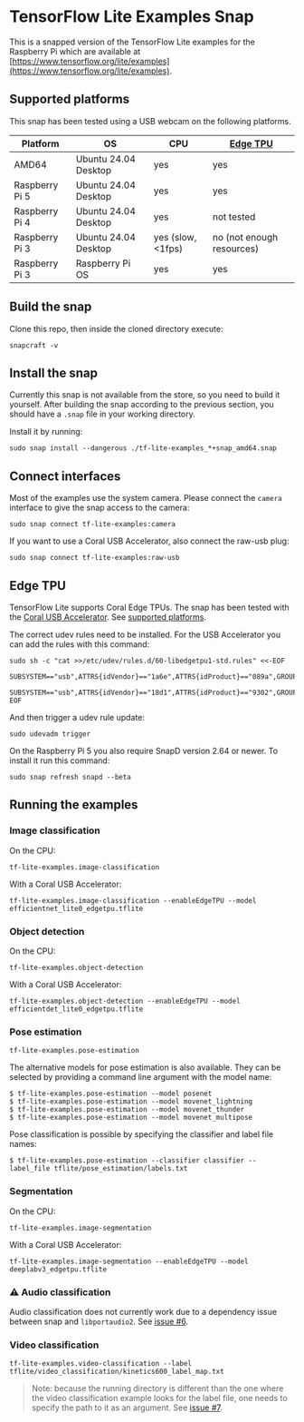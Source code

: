# TensorFlow Lite Examples Snap

This is a snapped version of the TensorFlow Lite examples for the Raspberry Pi which are available at [https://www.tensorflow.org/lite/examples](https://www.tensorflow.org/lite/examples).

## Supported platforms

This snap has been tested using a USB webcam on the following platforms.

| Platform       | OS                   | CPU               | [Edge TPU](#edge-tpu)     |
| -------------- | -------------------- | ----------------- | ------------------------- |
| AMD64          | Ubuntu 24.04 Desktop | yes               | yes                       |
| Raspberry Pi 5 | Ubuntu 24.04 Desktop | yes               | yes                       |
| Raspberry Pi 4 | Ubuntu 24.04 Desktop | yes               | not tested                |
| Raspberry Pi 3 | Ubuntu 24.04 Desktop | yes (slow, <1fps) | no (not enough resources) |
| Raspberry Pi 3 | Raspberry Pi OS      | yes               | yes                       |

## Build the snap

Clone this repo, then inside the cloned directory execute:

```
snapcraft -v
```

## Install the snap

Currently this snap is not available from the store, so you need to build it yourself.
After building the snap according to the previous section, you should have a `.snap` file in your working directory.

Install it by running:

```
sudo snap install --dangerous ./tf-lite-examples_*+snap_amd64.snap
```

## Connect interfaces

Most of the examples use the system camera.
Please connect the `camera` interface to give the snap access to the camera:

```
sudo snap connect tf-lite-examples:camera
```

If you want to use a Coral USB Accelerator, also connect the raw-usb plug:

```
sudo snap connect tf-lite-examples:raw-usb
```

## Edge TPU

TensorFlow Lite supports Coral Edge TPUs.
The snap has been tested with the [Coral USB Accelerator](https://coral.ai/products/accelerator).
See [supported platforms](#supported-platforms).

The correct udev rules need to be installed.
For the USB Accelerator you can add the rules with this command:

```
sudo sh -c "cat >>/etc/udev/rules.d/60-libedgetpu1-std.rules" <<-EOF
    SUBSYSTEM=="usb",ATTRS{idVendor}=="1a6e",ATTRS{idProduct}=="089a",GROUP="plugdev"
    SUBSYSTEM=="usb",ATTRS{idVendor}=="18d1",ATTRS{idProduct}=="9302",GROUP="plugdev"
EOF
```

And then trigger a udev rule update:

```
sudo udevadm trigger
```

On the Raspberry Pi 5 you also require SnapD version 2.64 or newer.
To install it run this command:

```
sudo snap refresh snapd --beta
```

## Running the examples

### Image classification

On the CPU:

```
tf-lite-examples.image-classification
```

With a Coral USB Accelerator:

```
tf-lite-examples.image-classification --enableEdgeTPU --model efficientnet_lite0_edgetpu.tflite
```

### Object detection

On the CPU:

```
tf-lite-examples.object-detection
```

With a Coral USB Accelerator:

```
tf-lite-examples.object-detection --enableEdgeTPU --model efficientdet_lite0_edgetpu.tflite
```

### Pose estimation

```
tf-lite-examples.pose-estimation
```

The alternative models for pose estimation is also available.
They can be selected by providing a command line argument with the model name:

```
$ tf-lite-examples.pose-estimation --model posenet
$ tf-lite-examples.pose-estimation --model movenet_lightning
$ tf-lite-examples.pose-estimation --model movenet_thunder
$ tf-lite-examples.pose-estimation --model movenet_multipose
```

Pose classification is possible by specifying the classifier and label file names:

```
$ tf-lite-examples.pose-estimation --classifier classifier --label_file tflite/pose_estimation/labels.txt
```

### Segmentation

On the CPU:

```
tf-lite-examples.image-segmentation
```

With a Coral USB Accelerator:

```
tf-lite-examples.image-segmentation --enableEdgeTPU --model deeplabv3_edgetpu.tflite
```

### ⚠️ Audio classification

Audio classification does not currently work due to a dependency issue between snap and `libportaudio2`.
See [issue #6](https://github.com/canonical/tf-lite-examples-snap/issues/6).

### Video classification

```
tf-lite-examples.video-classification --label tflite/video_classification/kinetics600_label_map.txt
```

> Note: because the running directory is different than the one where the video classification example looks for the label file, one needs to specify the path to it as an argument.
> See [issue #7](https://github.com/canonical/tf-lite-examples-snap/issues/7).
